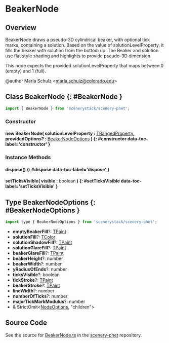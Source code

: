 # BeakerNode

## Overview

BeakerNode draws a pseudo-3D cylindrical beaker, with optional tick marks, containing a solution.
Based on the value of solutionLevelProperty, it fills the beaker with solution from the bottom up.
The Beaker and solution use flat style shading and highlights to provide pseudo-3D dimension.

This node expects the provided solutionLevelProperty that maps between 0 (empty) and 1 (full).

@author Marla Schulz &lt;marla.schulz@colorado.edu&gt;

## Class BeakerNode {: #BeakerNode }


```js
import { BeakerNode } from 'scenerystack/scenery-phet';
```
### Constructor

#### new BeakerNode( solutionLevelProperty : <span style="font-weight: 400;">[TRangedProperty](../axon/TRangedProperty.md)</span>, providedOptions? : <span style="font-weight: 400;">[BeakerNodeOptions](../scenery-phet/BeakerNode.md#BeakerNodeOptions)</span> ) {: #constructor data-toc-label='constructor' }

### Instance Methods

#### dispose() {: #dispose data-toc-label='dispose' }

#### setTicksVisible( visible : <span style="font-weight: 400;"><span style="color: hsla(calc(var(--md-hue) + 180deg),80%,40%,1);">boolean</span></span> ) {: #setTicksVisible data-toc-label='setTicksVisible' }



## Type BeakerNodeOptions {: #BeakerNodeOptions }


```js
import type { BeakerNodeOptions } from 'scenerystack/scenery-phet';
```
- **emptyBeakerFill**?: [TPaint](../scenery/TPaint.md)
- **solutionFill**?: [TColor](../scenery/TColor.md)
- **solutionShadowFill**?: [TPaint](../scenery/TPaint.md)
- **solutionGlareFill**?: [TPaint](../scenery/TPaint.md)
- **beakerGlareFill**?: [TPaint](../scenery/TPaint.md)
- **beakerHeight**?: <span style="color: hsla(calc(var(--md-hue) + 180deg),80%,40%,1);">number</span>
- **beakerWidth**?: <span style="color: hsla(calc(var(--md-hue) + 180deg),80%,40%,1);">number</span>
- **yRadiusOfEnds**?: <span style="color: hsla(calc(var(--md-hue) + 180deg),80%,40%,1);">number</span>
- **ticksVisible**?: <span style="color: hsla(calc(var(--md-hue) + 180deg),80%,40%,1);">boolean</span>
- **tickStroke**?: [TPaint](../scenery/TPaint.md)
- **beakerStroke**?: [TPaint](../scenery/TPaint.md)
- **lineWidth**?: <span style="color: hsla(calc(var(--md-hue) + 180deg),80%,40%,1);">number</span>
- **numberOfTicks**?: <span style="color: hsla(calc(var(--md-hue) + 180deg),80%,40%,1);">number</span>
- **majorTickMarkModulus**?: <span style="color: hsla(calc(var(--md-hue) + 180deg),80%,40%,1);">number</span>
- &amp; StrictOmit&lt;[NodeOptions](../scenery/Node.md#NodeOptions), "children"&gt;




## Source Code

See the source for [BeakerNode.ts](https://github.com/phetsims/scenery-phet/blob/main/js/BeakerNode.ts) in the [scenery-phet](https://github.com/phetsims/scenery-phet) repository.
